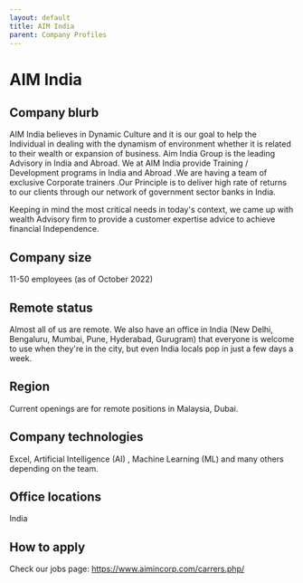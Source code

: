 ```yaml
---
layout: default
title: AIM India
parent: Company Profiles
---
```


# AIM India

## Company blurb

AIM India believes in Dynamic Culture and it is our goal to help the Individual in dealing with the dynamism of environment whether it is related to their wealth or expansion of business. Aim India Group is the leading Advisory in India and Abroad. We at AIM India provide Training / Development programs in India and Abroad .We are having a team of exclusive Corporate trainers .Our Principle is to deliver high rate of returns to our clients through our network of government sector banks in India.

Keeping in mind the most critical needs in today's context, we came up with wealth Advisory firm to provide a customer expertise advice to achieve financial Independence.

## Company size

11-50 employees (as of October 2022)

## Remote status

Almost all of us are remote. We also have an office in India (New Delhi, Bengaluru, Mumbai, Pune, Hyderabad, Gurugram) that everyone is welcome to use when they're in the city, but even India locals pop in just a few days a week.

## Region

Current openings are for remote positions in Malaysia, Dubai.

## Company technologies

Excel, Artificial Intelligence (AI) , Machine Learning (ML) and many others depending on the team.

## Office locations

India

## How to apply

Check our jobs page: https://www.aimincorp.com/carrers.php/
